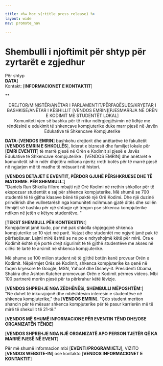 ```yaml
---

title: <%= hoc_s(:title_press_release) %>
layout: wide
nav: promote_nav

---
```



# Shembulli i njoftimit për shtyp për zyrtarët e zgjedhur

Për shtyp  
**DATA**]  
Kontakt: [**INFORMACIONET E KONTAKTIT**]  
  


** 

<center>
  DREJTOR/MINISTËR/ANËTAR I PARLAMENTIT/PËRFAQËSUES/KRYETAR I BASHKISË/ANËTAR I KËSHILLIT [VENDOS EMRIN][PJESMARRJA NË ORËN E KODIMIT ME STUDENTËT LOKAL]</strong><br /> Komuniteti vjen së bashku për të rritur ndërgjegjësimin në lidhje me rëndësinë e edukimit të shkencave kompjuterike duke marr pjesë në Javën Edukative të Shkencave Kompjuterike
</center>

  
  
</p> 

**DATA**-[**VENDOS EMRIN**] bashkohu drejtorit dhe anëtarëve të fakultetit [**VENDOS EMRIN E SHKOLLËS**], liderat e biznesit dhe familjet lokale për [**EMRI EVENTIT**] të marrë pjesë në Orën e Kodimit si pjesë e Javës Edukative të Shkencave Kompjuterike . [VENDOS EMRIN] dhe anëtarët e komunitetit ishin ndër dhjetëra miliona njerëz rreth botës për të marrë pjesë në ngjarjen më të madhe të mësuarit në histori.

[**VENDOS DETAJET E EVENTIT, PËRDOR GJUHË PËRSHKRUESE DHE TË MATSHME. PËR SHEMBULL:**]  
"Daniels Run Shkolla fillore mbajti një Orë Kodimi në rrethin shkollor për të ekspozuar studentët e saj për shkenca kompjuterike. Më shumë se 700 studentë të të gjitha klasave bënë të paktë një Orë Kodimi. Dhe një duzinë prindërish dhe vullnetarësh nga komuniteti ndihmuan gjatë ditës dhe sollën fëmijët së bashku për një shfaqje që tregon pse shkenca kompjuterike ndikon në jetën e këtyre studentëve. "

[**TEKST SHEMBULL PËR KONTEKSTIN:**]  
Kompjuterat janë kudo, por më pak shkolla shpjegojnë shkenca kompjuterike se 10 vjet më parë. Vajzat dhe studentët me ngjyrë janë pak të përfaqësuar. Lajmi mirë është se ne po e ndryshojmë këtë për mirë. Ora e Kodimit është një portë drejt sigurimit të të gjithë studentëve me akses në cilësi të lartë të arsimit në shkenca kompjuterike.

Më shume se 100 milion student në të gjithë botën kanë provuar Orën e Kodimit. Nëpërmjet Orës së Kodimit, shkenca kompjuterike ka qenë në faqen kryesore të Google, MSN, Yahoo! dhe Disney-it. Presidenti Obama, Shakira dhe Ashton Kutcher promovuan Orën e Kodimit përmes videos. Mbi 100 partnerë morën pjesë për ta përkrahur këtë lëvizje.

[**VENDOS SHPREHJE NGA ZËDHËNËSi, SHEMBULLI MËPOSHTËM:**]  
"Ne duhet të inkurajojmë dhe mbështesim interesin e studentëve në shkenca kompjuterike," tha [**VENDOS EMRIN**]. "Çdo student meriton shancin për të mësuar shkenca kompjuterike për të pasur karrierën më të mirë të shekullit të 21-të."

[**VENDOS MË SHUMË INFORMACIONE PËR EVENTIN TËND DHE/OSE ORGANIZATËN TËNDE**]

[**VENDOS SHPREHJE NGA NJË ORGANIZATË APO PERSON TJETËR QË KA MARRË PJESË NË EVENT**]

Për më shumë informacion mbi [**EVENTI/PROGRAMI/ETJ**], VIZITO [**VENDOS WEBSITE-IN**] ose kontakto [**VENDOS INFORMACIONET E KONTAKTIT**]

  
  


